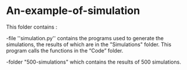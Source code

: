 # An-example-of-simulation

This folder contains :


-file ''simulation.py'' contains the programs used to generate the simulations, the results of which are in the "Simulations" folder.
This program calls the functions in the “Code” folder. 

-folder "500-simulations" which contains the results of 500 simulations. 
